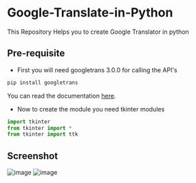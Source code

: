 # Google-Translate-in-Python
This Repository Helps you to create Google Translator in python

## Pre-requisite
- First you will need googletrans 3.0.0 for calling the API's
``` python
pip install googletrans
```
You can read the documentation [here](https://pypi.org/project/googletrans/).
- Now to create the module you need tkinter modules
``` python
import tkinter
from tkinter import *
from tkinter import ttk
```

## Screenshot
![image](https://user-images.githubusercontent.com/78084828/183282463-c18fa440-7237-4cf5-8b6d-6582fddda7c7.png)
![image](https://user-images.githubusercontent.com/78084828/183282475-e42f6f0c-4f99-40da-89cf-7112b4b2a24b.png)
